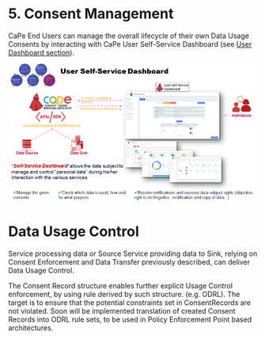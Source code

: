 # 5. Consent Management

CaPe End Users can manage the overall lifecycle of their own Data Usage Consents by interacting with CaPe User Self-Service Dashboard (see [User Dashboard section]()).

![consent-management](consent-management.png)

# Data Usage Control

Service processing data or Source Service providing data to Sink, relying on Consent Enforcement and Data Transfer previously described,
can deliver Data Usage Control.


The Consent Record structure enables further explicit Usage Control enforcement, by using rule derived by such structure. (e.g. ODRL).
The target is to ensure​ ​that​ ​the​ ​potential​ ​constraints​ ​set​ ​in​ ​Consent​ ​Records​ ​are​ ​not​ ​violated.
Soon will be implemented translation of created Consent Records into ODRL rule sets, to be used in Policy Enforcement Point based architectures.
